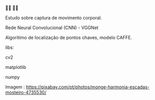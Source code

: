 🧠️🤖️
🐍️🤓️


Estudo sobre captura de movimento corporal.

Rede Neural Convolucional (CNN) - VGGNet

Algoritimo de localização de pontos chaves, modelo CAFFE.

libs:

cv2

matplotlib

numpy 


Imagem : https://pixabay.com/pt/photos/monge-harmonia-escadas-mosteiro-4735530/
